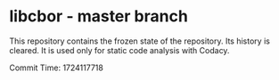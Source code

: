 # libcbor - master branch

This repository contains the frozen state of the repository.
Its history is cleared. It is used only for static code
analysis with Codacy.

Commit Time: 1724117718